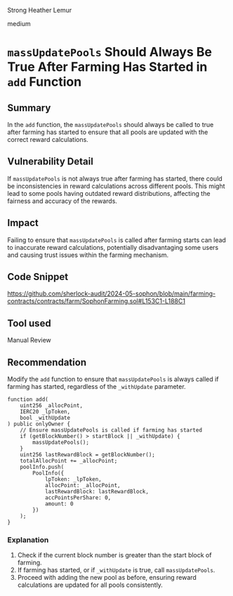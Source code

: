 Strong Heather Lemur

medium

# `massUpdatePools` Should Always Be True After Farming Has Started in `add` Function

## Summary
In the `add` function, the `massUpdatePools` should always be called to true after farming has started to ensure that all pools are updated with the correct reward calculations.
## Vulnerability Detail
If `massUpdatePools` is not always true after farming has started, there could be inconsistencies in reward calculations across different pools. This might lead to some pools having outdated reward distributions, affecting the fairness and accuracy of the rewards.

## Impact
Failing to ensure that `massUpdatePools` is called after farming starts can lead to inaccurate reward calculations, potentially disadvantaging some users and causing trust issues within the farming mechanism.
## Code Snippet
https://github.com/sherlock-audit/2024-05-sophon/blob/main/farming-contracts/contracts/farm/SophonFarming.sol#L153C1-L188C1
## Tool used

Manual Review

## Recommendation
Modify the `add` function to ensure that `massUpdatePools` is always called if farming has started, regardless of the `_withUpdate` parameter.

```solidity
function add(
    uint256 _allocPoint,
    IERC20 _lpToken,
    bool _withUpdate
) public onlyOwner {
    // Ensure massUpdatePools is called if farming has started
    if (getBlockNumber() > startBlock || _withUpdate) {
        massUpdatePools();
    }
    uint256 lastRewardBlock = getBlockNumber();
    totalAllocPoint += _allocPoint;
    poolInfo.push(
        PoolInfo({
            lpToken: _lpToken,
            allocPoint: _allocPoint,
            lastRewardBlock: lastRewardBlock,
            accPointsPerShare: 0,
            amount: 0
        })
    );
}
```

### Explanation
1. Check if the current block number is greater than the start block of farming.
2. If farming has started, or if `_withUpdate` is true, call `massUpdatePools`.
3. Proceed with adding the new pool as before, ensuring reward calculations are updated for all pools consistently.